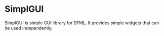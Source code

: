 # SimplGUI
SimplGUI is simple GUI library for SFML. It provides simple widgets that can be used independently.
